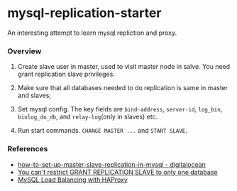 # mysql-replication-starter

An interesting attempt to learn mysql repliction and proxy.

### Overview
1. Create slave user in master, used to visit master node in salve. You need grant replication slave privileges.

2. Make sure that all databases needed to do replication is same in master and slaves;

3. Set mysql config. The key fields are `bind-address`, `server-id`, `log_bin`, `binlog_do_db`, and `relay-log`(only in slaves) etc.

4. Run start commands. `CHANGE MASTER ...` and `START SLAVE`.

### References
- [how-to-set-up-master-slave-replication-in-mysql - digitalocean](https://www.digitalocean.com/community/tutorials/how-to-set-up-master-slave-replication-in-mysql)
- [You can't restrict GRANT REPLICATION SLAVE to only one database](https://stackoverflow.com/questions/41960979/how-to-grant-replication-privilege-to-a-database-in-mysql)
- [MySQL Load Balancing with HAProxy](https://severalnines.com/resources/tutorials/mysql-load-balancing-haproxy-tutorial)
